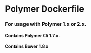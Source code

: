 # Polymer Dockerfile

### For usage with Polymer 1.x or 2.x.
#### Contains Polymer Cli 1.7.x.
#### Contains Bower 1.8.x

